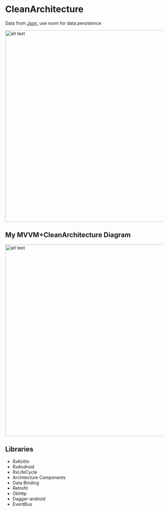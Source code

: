 # CleanArchitecture
Data from [Json](https://gist.githubusercontent.com/MrCarlosYang/c1f004cb7f447ee5ccd6433bcb56d5af/raw/df3a570c9a0976e43b799be96da59186fc918ea7/CityList.json), use room for data persistence

<img src="../master/picture/CleanArchitecture.jpg" alt="alt text" height="611">

## My MVVM+CleanArchitecture Diagram
<img src="../master/picture/MVVM+CleanArchitecture.png" alt="alt text" height="611">

## Libraries
* RxKotlin
* RxAndroid
* RxLifeCycle
* Architecture Components
* Data Binding
* Retrofit
* Okhttp
* Dagger-android
* EventBus

